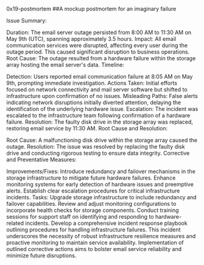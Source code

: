 0x19-postmortem
##A mockup postmortem for an imaginary failure


Issue Summary:

Duration: The email server outage persisted from 8:00 AM to 11:30 AM on May 9th (UTC), spanning approximately 3.5 hours.
Impact: All email communication services were disrupted, affecting every user during the outage period. This caused significant disruption to business operations.
Root Cause: The outage resulted from a hardware failure within the storage array hosting the email server's data.
Timeline:

Detection: Users reported email communication failure at 8:05 AM on May 9th, prompting immediate investigation.
Actions Taken: Initial efforts focused on network connectivity and mail server software but shifted to infrastructure upon confirmation of no issues.
Misleading Paths: False alerts indicating network disruptions initially diverted attention, delaying the identification of the underlying hardware issue.
Escalation: The incident was escalated to the infrastructure team following confirmation of a hardware failure.
Resolution: The faulty disk drive in the storage array was replaced, restoring email service by 11:30 AM.
Root Cause and Resolution:

Root Cause: A malfunctioning disk drive within the storage array caused the outage.
Resolution: The issue was resolved by replacing the faulty disk drive and conducting rigorous testing to ensure data integrity.
Corrective and Preventative Measures:

Improvements/Fixes:
Introduce redundancy and failover mechanisms in the storage infrastructure to mitigate future hardware failures.
Enhance monitoring systems for early detection of hardware issues and preemptive alerts.
Establish clear escalation procedures for critical infrastructure incidents.
Tasks:
Upgrade storage infrastructure to include redundancy and failover capabilities.
Review and adjust monitoring configurations to incorporate health checks for storage components.
Conduct training sessions for support staff on identifying and responding to hardware-related incidents.
Develop a comprehensive incident response playbook outlining procedures for handling infrastructure failures.
This incident underscores the necessity of robust infrastructure resilience measures and proactive monitoring to maintain service availability. Implementation of outlined corrective actions aims to bolster email service reliability and minimize future disruptions.
